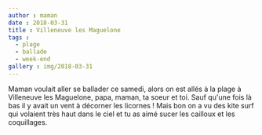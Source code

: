 ```yaml
---
author : maman
date : 2018-03-31
title : Villeneuve les Maguelone
tags : 
  - plage
  - ballade
  - week-end
gallery : img/2018-03-31
---
```


Maman voulait aller se ballader ce samedi, alors on est allés à la plage à Villeneuve les Maguelone, papa, maman, ta soeur et toi. Sauf qu'une fois là bas il y avait un vent à décorner les licornes ! Mais bon on a vu des kite surf qui volaient très haut dans le ciel et tu as aimé sucer les cailloux et les coquillages. 